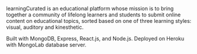 learningCurated is an educational platform whose mission is to bring together a community of lifelong learners and students to submit online content on educational topics, sorted based on one of three learning styles: visual, auditory and kinesthetic.

Built with MongoDB, Express, React.js, and Node.js. Deployed on Heroku with MongoLab database server.
